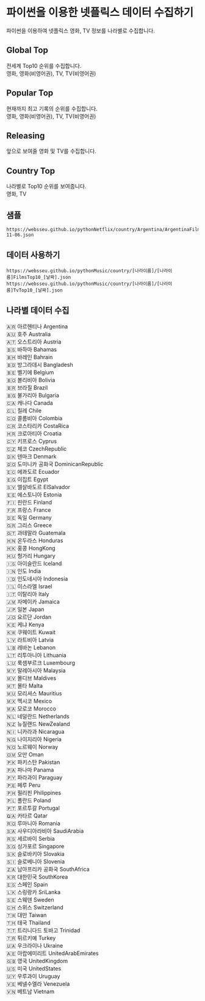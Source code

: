 # 파이썬을 이용한 넷플릭스 데이터 수집하기

파이썬을 이용하여 넷플릭스 영화, TV 정보를 나라별로 수집합니다.

## Global Top

전세계 Top10 순위를 수집합니다.  
영화, 영화(비영어권), TV, TV(비영어권)

## Popular Top

현재까지 최고 기록의 순위를 수집합니다.  
영화, 영화(비영어권), TV, TV(비영어권)

## Releasing

앞으로 보여줄 영화 및 TV를 수집합니다.

## Country Top

나라별로 Top10 순위를 보여줍니다.  
영화, TV

## 샘플

```
https://websseu.github.io/pythonNetflix/country/Argentina/ArgentinaFilmsTop10_2024-11-06.json
```

## 데이터 사용하기

```
https://websseu.github.io/pythonMusic/country/[나라이름]/[나라이름]FilmsTop10_[날짜].json
https://websseu.github.io/pythonMusic/country/[나라이름]/[나라이름]TvTop10_[날짜].json
```

## 나라별 데이터 수집

🇦🇷 아르헨티나 Argentina  
🇦🇺 호주 Australia  
🇦🇹 오스트리아 Austria  
🇧🇸 바하마 Bahamas  
🇧🇭 바레인 Bahrain  
🇧🇩 방그라데시 Bangladesh  
🇧🇪 벨기에 Belgium  
🇧🇴 볼리비아 Bolivia  
🇧🇷 브라질 Brazil  
🇧🇬 불가리아 Bulgaria  
🇨🇦 캐나다 Canada  
🇨🇱 칠레 Chile  
🇨🇴 콜롬비아 Colombia  
🇨🇷 코스타리카 CostaRica  
🇭🇷 크로아티아 Croatia  
🇨🇾 키프로스 Cyprus  
🇨🇿 체코 CzechRepublic  
🇩🇰 덴마크 Denmark  
🇩🇴 도미니카 공화국 DominicanRepublic  
🇪🇨 에콰도르 Ecuador  
🇪🇬 이집트 Egypt  
🇸🇻 엘살바도르 ElSalvador  
🇪🇪 에스토니아 Estonia  
🇫🇮 핀란드 Finland  
🇫🇷 프랑스 France  
🇩🇪 독일 Germany  
🇬🇷 그리스 Greece  
🇬🇹 과테말라 Guatemala  
🇭🇳 온두라스 Honduras  
🇭🇰 홍콩 HongKong  
🇭🇺 헝가리 Hungary  
🇮🇸 아이슬란드 Iceland  
🇮🇳 인도 India  
🇮🇩 인도네시아 Indonesia  
🇮🇱 이스라엘 Israel  
🇮🇹 이탈리아 Italy  
🇯🇲 자메이카 Jamaica  
🇯🇵 일본 Japan  
🇯🇴 요르단 Jordan  
🇰🇪 케냐 Kenya  
🇰🇼 쿠웨이트 Kuwait  
🇱🇻 라트비아 Latvia  
🇱🇧 레바논 Lebanon  
🇱🇹 리투아니아 Lithuania  
🇱🇺 룩셈부르크 Luxembourg  
🇲🇾 말레아시아 Malaysia  
🇲🇻 몰디브 Maldives  
🇲🇹 몰타 Malta  
🇲🇺 모리셔스 Mauritius  
🇲🇽 멕시코 Mexico  
🇲🇦 모로코 Morocco  
🇳🇱 네덜란드 Netherlands  
🇳🇿 뉴질랜드 NewZealand  
🇳🇮 니카라과 Nicaragua  
🇳🇬 나이지리아 Nigeria  
🇳🇴 노르웨이 Norway  
🇴🇲 오만 Oman  
🇵🇰 파키스탄 Pakistan  
🇵🇦 파나마 Panama  
🇵🇾 파라과이 Paraguay  
🇵🇪 페루 Peru  
🇵🇭 필리핀 Philippines  
🇵🇱 폴란드 Poland  
🇵🇹 포르투갈 Portugal  
🇶🇦 카타르 Qatar  
🇷🇴 루마니아 Romania  
🇸🇦 사우디아라비아 SaudiArabia  
🇷🇸 세르바이 Serbia  
🇸🇬 싱가포르 Singapore  
🇸🇰 슬로바키아 Slovakia  
🇸🇮 슬로베니아 Slovenia  
🇿🇦 남아프리카 공화국 SouthAfrica  
🇰🇷 대한민국 SouthKorea  
🇪🇸 스페인 Spain  
🇱🇰 스링랑카 SriLanka  
🇸🇪 스웨덴 Sweden  
🇨🇭 스위스 Switzerland  
🇹🇼 대만 Taiwan  
🇹🇭 태국 Thailand  
🇹🇹 트리니다드 토바고 Trinidad  
🇹🇷 튀르키예 Turkey  
🇺🇦 우크라이나 Ukraine  
🇦🇪 아랍에미리트 UnitedArabEmirates  
🇬🇧 영국 UnitedKingdom  
🇺🇸 미국 UnitedStates  
🇺🇾 우루과이 Uruguay  
🇻🇪 베넬수엘라 Venezuela  
🇻🇳 베트남 Vietnam
